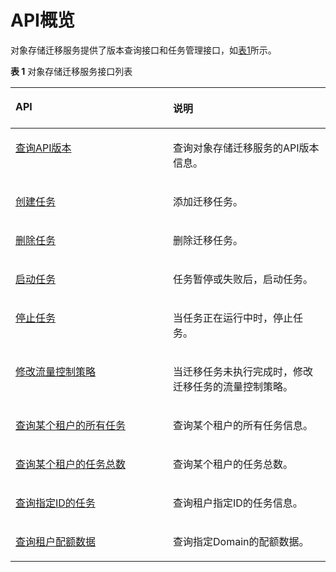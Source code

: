 # API概览<a name="ZH-CN_TOPIC_0126405303"></a>

对象存储迁移服务提供了版本查询接口和任务管理接口，如[表1](#table3122181416560)所示。

**表 1**  对象存储迁移服务接口列表

<a name="table3122181416560"></a>
<table><thead align="left"><tr id="row412310143562"><th class="cellrowborder" valign="top" width="50%" id="mcps1.2.3.1.1"><p id="p512381418569"><a name="p512381418569"></a><a name="p512381418569"></a>API</p>
</th>
<th class="cellrowborder" valign="top" width="50%" id="mcps1.2.3.1.2"><p id="p10123151475619"><a name="p10123151475619"></a><a name="p10123151475619"></a>说明</p>
</th>
</tr>
</thead>
<tbody><tr id="row212311435619"><td class="cellrowborder" valign="top" width="50%" headers="mcps1.2.3.1.1 "><p id="p116181541023"><a name="p116181541023"></a><a name="p116181541023"></a><a href="查询API版本.md">查询API版本</a></p>
</td>
<td class="cellrowborder" valign="top" width="50%" headers="mcps1.2.3.1.2 "><p id="p412634117206"><a name="p412634117206"></a><a name="p412634117206"></a>查询对象存储迁移服务的API版本信息。</p>
</td>
</tr>
<tr id="row3123814115611"><td class="cellrowborder" valign="top" width="50%" headers="mcps1.2.3.1.1 "><p id="p2617441228"><a name="p2617441228"></a><a name="p2617441228"></a><a href="创建任务.md">创建任务</a></p>
</td>
<td class="cellrowborder" valign="top" width="50%" headers="mcps1.2.3.1.2 "><p id="p109710412205"><a name="p109710412205"></a><a name="p109710412205"></a>添加迁移任务。</p>
</td>
</tr>
<tr id="row852410300222"><td class="cellrowborder" valign="top" width="50%" headers="mcps1.2.3.1.1 "><p id="p1952493011221"><a name="p1952493011221"></a><a name="p1952493011221"></a><a href="删除任务.md">删除任务</a></p>
</td>
<td class="cellrowborder" valign="top" width="50%" headers="mcps1.2.3.1.2 "><p id="p1652410307224"><a name="p1652410307224"></a><a name="p1652410307224"></a>删除迁移任务。</p>
</td>
</tr>
<tr id="row7667203315228"><td class="cellrowborder" valign="top" width="50%" headers="mcps1.2.3.1.1 "><p id="p766773312216"><a name="p766773312216"></a><a name="p766773312216"></a><a href="启动任务.md">启动任务</a></p>
</td>
<td class="cellrowborder" valign="top" width="50%" headers="mcps1.2.3.1.2 "><p id="p1866717334221"><a name="p1866717334221"></a><a name="p1866717334221"></a>任务暂停或失败后，启动任务。</p>
</td>
</tr>
<tr id="row52004368228"><td class="cellrowborder" valign="top" width="50%" headers="mcps1.2.3.1.1 "><p id="p4200133692215"><a name="p4200133692215"></a><a name="p4200133692215"></a><a href="停止任务.md">停止任务</a></p>
</td>
<td class="cellrowborder" valign="top" width="50%" headers="mcps1.2.3.1.2 "><p id="p5200536172218"><a name="p5200536172218"></a><a name="p5200536172218"></a>当任务正在运行中时，停止任务。</p>
</td>
</tr>
<tr id="row399213132915"><td class="cellrowborder" valign="top" width="50%" headers="mcps1.2.3.1.1 "><p id="p999314302913"><a name="p999314302913"></a><a name="p999314302913"></a><a href="修改流量控制策略.md">修改流量控制策略</a></p>
</td>
<td class="cellrowborder" valign="top" width="50%" headers="mcps1.2.3.1.2 "><p id="p79938318297"><a name="p79938318297"></a><a name="p79938318297"></a>当迁移任务未执行完成时，修改迁移任务的流量控制策略。</p>
</td>
</tr>
<tr id="row1183834618227"><td class="cellrowborder" valign="top" width="50%" headers="mcps1.2.3.1.1 "><p id="p283811463227"><a name="p283811463227"></a><a name="p283811463227"></a><a href="查询某个租户的所有任务.md">查询某个租户的所有任务</a></p>
</td>
<td class="cellrowborder" valign="top" width="50%" headers="mcps1.2.3.1.2 "><p id="p5838114672216"><a name="p5838114672216"></a><a name="p5838114672216"></a>查询某个租户的所有任务信息。</p>
</td>
</tr>
<tr id="row1710132842216"><td class="cellrowborder" valign="top" width="50%" headers="mcps1.2.3.1.1 "><p id="p10104289221"><a name="p10104289221"></a><a name="p10104289221"></a><a href="查询某个租户的任务总数.md">查询某个租户的任务总数</a></p>
</td>
<td class="cellrowborder" valign="top" width="50%" headers="mcps1.2.3.1.2 "><p id="p910192820223"><a name="p910192820223"></a><a name="p910192820223"></a>查询某个租户的任务总数。</p>
</td>
</tr>
<tr id="row451018391225"><td class="cellrowborder" valign="top" width="50%" headers="mcps1.2.3.1.1 "><p id="p115101339182216"><a name="p115101339182216"></a><a name="p115101339182216"></a><a href="查询指定ID的任务.md">查询指定ID的任务</a></p>
</td>
<td class="cellrowborder" valign="top" width="50%" headers="mcps1.2.3.1.2 "><p id="p1510239162220"><a name="p1510239162220"></a><a name="p1510239162220"></a>查询租户指定ID的任务信息。</p>
</td>
</tr>
<tr id="row1619384414226"><td class="cellrowborder" valign="top" width="50%" headers="mcps1.2.3.1.1 "><p id="p61931744142219"><a name="p61931744142219"></a><a name="p61931744142219"></a><a href="查询租户配额数据.md">查询租户配额数据</a></p>
</td>
<td class="cellrowborder" valign="top" width="50%" headers="mcps1.2.3.1.2 "><p id="p20193244142211"><a name="p20193244142211"></a><a name="p20193244142211"></a>查询指定Domain的配额数据。</p>
</td>
</tr>
</tbody>
</table>

